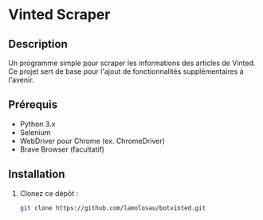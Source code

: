 # Vinted Scraper

## Description
Un programme simple pour scraper les informations des articles de Vinted. Ce projet sert de base pour l'ajout de fonctionnalités supplémentaires à l'avenir.

## Prérequis

- Python 3.x
- Selenium
- WebDriver pour Chrome (ex. ChromeDriver)
- Brave Browser (facultatif)

## Installation

1. Clonez ce dépôt :
   ```bash
   git clone https://github.com/lamolosau/botvinted.git